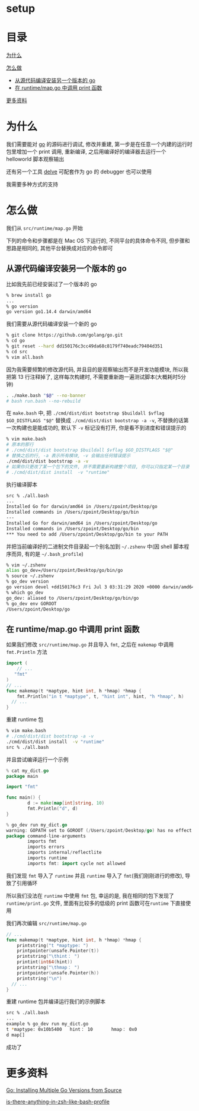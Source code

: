 # setup

# 目录

[为什么](#为什么)

[怎么做](#怎么做)

* [从源代码编译安装另一个版本的 go](#从源代码编译安装另一个版本的-go)
* [在 runtime/map.go 中调用 print 函数](#在-runtime/map.go-中调用-print-函数)

[更多资料](#更多资料)

# 为什么

我们需要能对 [go](https://github.com/golang/go) 的源码进行调试, 修改并重建, 第一步是在任意一个内建的运行时包里增加一个 print 调用, 重新编译, 之后用编译好的编译器去运行一个 helloworld 脚本观察输出

还有另一个工具  [delve](https://github.com/go-delve/delve) 可配套作为 go 的 debugger 也可以使用

我需要多种方式的支持

# 怎么做

我们从 ```src/runtime/map.go``` 开始

下列的命令和步骤都是在 Mac OS 下运行的, 不同平台的具体命令不同, 但步骤和思路是相同的, 其他平台替换成对应的命令即可

## 从源代码编译安装另一个版本的 go

比如我先前已经安装过了一个版本的 go

```bash
% brew install go
...
% go version
go version go1.14.4 darwin/amd64
```

我们需要从源代码编译安装一个新的 go

```bash
% git clone https://github.com/golang/go.git
% cd go
% git reset --hard dd150176c3cc49da68c8179f740eadc79404d351
% cd src
% vim all.bash
```

因为我需要频繁的修改源代码, 并且目的是观察输出而不是开发功能模块, 所以我把第 13 行注释掉了, 这样每次构建时, 不需要重新跑一遍测试脚本(大概耗时5分钟)

```bash
. ./make.bash "$@" --no-banner
# bash run.bash --no-rebuild
```

在 ```make.bash``` 中, 把 ```./cmd/dist/dist bootstrap $buildall $vflag $GO_DISTFLAGS "$@"```  替换成 ```./cmd/dist/dist bootstrap -a -v```, 不替换的话第一次构建也是能成功的, 默认下 `-v` 标记没有打开, 你是看不到进度和错误提示的

```bash
% vim make.bash
# 原本的那行
# ./cmd/dist/dist bootstrap $buildall $vflag $GO_DISTFLAGS "$@"
# 替换之后的行, -a 表示所有模块, -v 会输出任何错误提示
./cmd/dist/dist bootstrap -a -v
# 如果你只更改了某一个包下的文件, 并不需要重新构建整个项目, 你可以只指定某一个目录
# ./cmd/dist/dist install  -v "runtime"
```

执行编译脚本

```bash
src % ./all.bash
...
Installed Go for darwin/amd64 in /Users/zpoint/Desktop/go
Installed commands in /Users/zpoint/Desktop/go/bin
---
Installed Go for darwin/amd64 in /Users/zpoint/Desktop/go
Installed commands in /Users/zpoint/Desktop/go/bin
*** You need to add /Users/zpoint/Desktop/go/bin to your PATH
```

并把当前编译好的二进制文件目录起一个别名加到 `~/.zshenv` 中(因 shell 脚本程序而异, 有的是 `~/.bash_profile`)

```bash
% vim ~/.zshenv
alias go_dev=/Users/zpoint/Desktop/go/bin/go
% source ~/.zshenv
% go_dev version
go version devel +dd150176c3 Fri Jul 3 03:31:29 2020 +0000 darwin/amd64
% which go_dev
go_dev: aliased to /Users/zpoint/Desktop/go/bin/go
% go_dev env GOROOT
/Users/zpoint/Desktop/go
```

## 在 runtime/map.go 中调用 print 函数

如果我们修改 ```src/runtime/map.go``` 并且导入 ```fmt```, 之后在 ```makemap``` 中调用 ```fmt.Println``` 方法

```go
import (
	// ...
   "fmt"
)
// ...
func makemap(t *maptype, hint int, h *hmap) *hmap {
	fmt.Println("in t *maptype", t, "hint int", hint, "h *hmap", h)
  // ...
}
```

重建 runtime 包

```bash
% vim make.bash
# ./cmd/dist/dist bootstrap -a -v
./cmd/dist/dist install  -v "runtime"
src % ./all.bash
```

并且尝试编译运行一个示例

```go
% cat my_dict.go 
package main

import "fmt"

func main() {
        d := make(map[int]string, 10)
        fmt.Println("d", d)
}

% go_dev run my_dict.go 
warning: GOPATH set to GOROOT (/Users/zpoint/Desktop/go) has no effect
package command-line-arguments
        imports fmt
        imports errors
        imports internal/reflectlite
        imports runtime
        imports fmt: import cycle not allowed
```

我们发现 `fmt` 导入了 `runtime` 并且 `runtime` 导入了 `fmt`(我们刚刚进行的修改), 导致了引用循环

所以我们没法在 `runtime` 中使用 `fmt` 包, 幸运的是, 我在相同的包下发现了 `runtime/print.go`  文件, 里面有比较多的低级的 print 函数可在`runtime` 下直接使用

我们再次编辑 ```src/runtime/map.go```

```go
// ...
func makemap(t *maptype, hint int, h *hmap) *hmap {
	printstring("t *maptype: ")
	printpointer(unsafe.Pointer(t))
	printstring("\thint： ")
	printint(int64(hint))
	printstring("\thmap： ")
	printpointer(unsafe.Pointer(h))
	printstring("\n")
  // ...
}
```

重建 runtime 包并编译运行我们的示例脚本

```bash
src % ./all.bash
...
example % go_dev run my_dict.go
t *maptype: 0x10b5400   hint： 10       hmap： 0x0
d map[]
```

成功了

# 更多资料

[Go: Installing Multiple Go Versions from Source](https://medium.com/@vCabbage/go-installing-multiple-go-versions-from-source-db5573067c)

[is-there-anything-in-zsh-like-bash-profile](https://stackoverflow.com/questions/23090390/is-there-anything-in-zsh-like-bash-profile)

